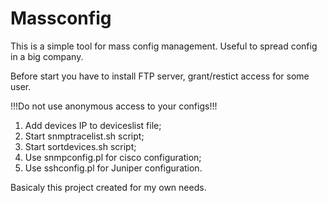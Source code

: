 # Massconfig

This is a simple tool for mass config management. Useful to spread config in a big company.

Before start you have to install FTP server, grant/restict access for some user.

!!!Do not use anonymous access to your configs!!!

1. Add devices IP to deviceslist file;
2. Start snmptracelist.sh script;
3. Start sortdevices.sh script;
4. Use snmpconfig.pl for cisco configuration;
5. Use sshconfig.pl for Juniper configuration.

Basicaly this project created for my own needs.